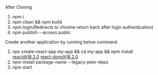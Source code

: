 After Cloning
1) npm i
2) npm clean && npm build
3) npm login(Redirects to chrome return back after login authentication)
4) npm publish --access public

Create another application by running below command
1) npx create-react-app my-app && cd my-app && npm install react@18.2.0 react-dom@18.2.0
2) npm install package-name --legacy-peer-deps
3) npm start 
